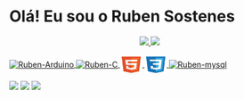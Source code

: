 # Olá! Eu sou o Ruben Sostenes
   
<div align="center">
    <a href="https://github.com/rubensostenes">
    <img height="180em" src="https://github-readme-stats.vercel.app/api?username=rubensostenes&show_icons=true&theme=dracula&include_all_commits=true&count_private=true"/>
    <img height="180em" src="https://github-readme-stats.vercel.app/api/top-langs/?username=rubensostenes&layout=compact&langs_count=7&theme=dracula"/>
  
 </div>
  
  <div style="display: inline_block"><br>
    <img align="center" alt="Ruben-Arduino" height="30" width="40" src="https://cdn.jsdelivr.net/gh/devicons/devicon/icons/arduino/arduino-original-wordmark.svg" />
    <img align="center" alt="Ruben-C" height="30" width="40" src="https://cdn.jsdelivr.net/gh/devicons/devicon/icons/c/c-original.svg" />   
    <img align="center" alt="Ruben-HTML" height="30" width="40" src="https://raw.githubusercontent.com/devicons/devicon/master/icons/html5/html5-original.svg">
    <img align="center" alt="Ruben-CSS" height="30" width="40" src="https://raw.githubusercontent.com/devicons/devicon/master/icons/css3/css3-original.svg">
    <img align="center" alt="Ruben-mysql" height="30" width="40" src="https://cdn.jsdelivr.net/gh/devicons/devicon/icons/mysql/mysql-original-wordmark.svg" />        
  </div>
  
  <p></p>

  <div> 
    <a href="https://instagram.com/ruben_sostenes" target="_blank"><img src="https://img.shields.io/badge/-Instagram-%23E4405F?style=for-the-badge&logo=instagram&logoColor=white" target="_blank"></a>
    <a href = "mailto:rubenmelo332@gmail.com"><img src="https://img.shields.io/badge/-Gmail-%23333?style=for-the-badge&logo=gmail&logoColor=white" target="_blank"></a>
    <a href="www.linkedin.com/in/ruben-sostenes-192704231" target="_blank"><img src="https://img.shields.io/badge/-LinkedIn-%230077B5?style=for-the-badge&logo=linkedin&logoColor=white" target="_blank"></a> 
   
  </div>
